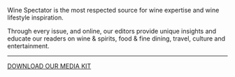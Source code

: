 Wine Spectator is the most respected source for wine expertise and wine lifestyle inspiration.

Through every issue, and online, our editors provide unique insights and educate our readers on wine & spirits, food & fine dining, travel, culture and entertainment. 

<hr class="g-width-30x g-brd-primary g-my-40">

<a href="/images/pdf/WSMediaKit_2020.pdf?v=v2" class="btn btn-md u-btn-outline-primary g-brd-2 g-rounded-10">DOWNLOAD OUR MEDIA KIT</a>
